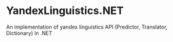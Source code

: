 YandexLinguistics.NET
=====================

An implementation of yandex linguistics API (Predictor, Translator, Dictionary) in .NET
